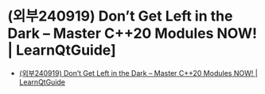 # (외부240919) Don’t Get Left in the Dark – Master C++20 Modules NOW! | LearnQtGuide]
- [(외부240919) Don’t Get Left in the Dark – Master C++20 Modules NOW! | LearnQtGuide](https://youtu.be/oT3IUopRa5g?si=SpzR_UnhHU-1Gv1W)
